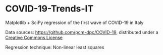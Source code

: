 # COVID-19-Trends-IT
Matplotlib + SciPy regression of the first wave of COVID-19 in Italy

Data sources: https://github.com/pcm-dpc/COVID-19, distributed under a [Creative Commons License](https://github.com/pcm-dpc/COVID-19/blob/master/LICENSE)

Regression technique: Non-linear least squares
